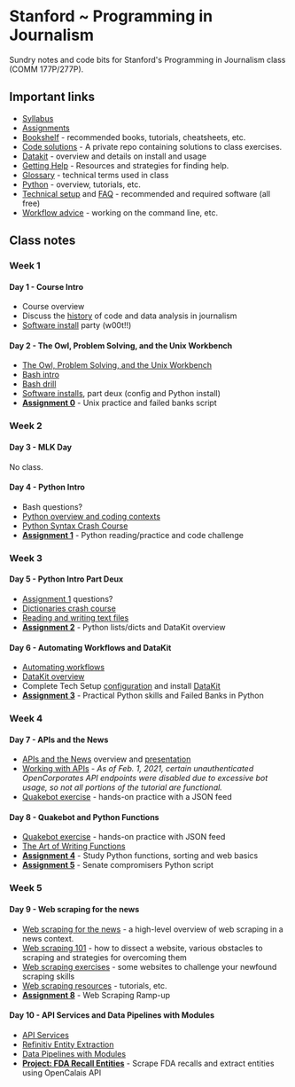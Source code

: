 # Stanford ~ Programming in Journalism

Sundry notes and code bits for Stanford's Programming in Journalism class (COMM 177P/277P).

## Important links

* [Syllabus][]
* [Assignments](assignments/README.md)
* [Bookshelf](docs/bookshelf.md) - recommended books, tutorials, cheatsheets, etc.
* [Code solutions](https://github.com/zstumgoren/stanford-progj-2021-solutions) - A private repo containing solutions to class exercises.
* [Datakit](docs/datakit.md) - overview and details on install and usage
* [Getting Help](docs/getting_help.md) - Resources and strategies for finding help.
* [Glossary](docs/glossary.md) - technical terms used in class
* [Python](docs/python/README.md) - overview, tutorials, etc.
* [Technical setup](docs/tech_setup.md) and [FAQ](docs/tech_faq.md) - recommended and required software (all free)
* [Workflow advice](docs/workflow_advice.md) - working on the command line, etc.

[Syllabus]: https://canvas.stanford.edu/courses/131072/assignments/syllabus

## Class notes

### Week 1

#### Day 1 - Course Intro

* Course overview
* Discuss the [history](docs/history.md) of code and data analysis in journalism
* [Software install](docs/tech_setup.md) party (w00t!!)

#### Day 2 - The Owl, Problem Solving, and the Unix Workbench

* [The Owl, Problem Solving, and the Unix Workbench](docs/owl_probs_unix.md)
* [Bash intro](https://tinyurl.com/bash-intro)
* [Bash drill](exercises/bash_drill.md)
* [Software installs](docs/tech_setup.md), part deux (config and Python install)
* **[Assignment 0](assignments/bash_intro.md)** - Unix practice and failed banks script

### Week 2

#### Day 3 - MLK Day

No class.

#### Day 4 - Python Intro

* Bash questions?
* [Python overview and coding contexts](docs/python/overview.md)
* [Python Syntax Crash Course](docs/python/python_syntax_crash_course.md)
* **[Assignment 1](assignments/python_intro.md)** - Python reading/practice and code challenge


### Week 3

#### Day 5 - Python Intro Part Deux

* [Assignment 1](assignments/python_intro.md) questions?
* [Dictionaries crash course](docs/python/dict_basics.md)
* [Reading and writing text files](docs/python/file_io.md)
* **[Assignment 2](assignments/python_lists_dicts.md)** - Python lists/dicts and DataKit overview

#### Day 6 - Automating Workflows and DataKit

* [Automating workflows](docs/automating_workflows.md)
* [DataKit overview](docs/datakit.md)
* Complete Tech Setup [configuration](docs/tech_setup.md#configure) and install [DataKit](docs/datakit.md)
* **[Assignment 3](assignments/libraries_and_fdic_py.md)** - Practical Python skills and Failed Banks in Python

### Week 4

#### Day 7 - APIs and the News

* [APIs and the News](/docs/apis_and_the_news.md) overview and [presentation](https://tinyurl.com/apis-and-the-news)
* [Working with APIs](/docs/python/working_with_apis.md) - *As of Feb. 1, 2021, certain unauthenticated OpenCorporates API endpoints were disabled due to excessive bot usage, so not all portions of the tutorial are functional.*
* [Quakebot exercise](/exercises/quakebot.md) - hands-on practice with a JSON feed

#### Day 8 - Quakebot and Python Functions

* [Quakebot exercise](/exercises/quakebot.md) - hands-on practice with JSON feed
* [The Art of Writing Functions](/docs/python/art_of_functions.md)
* **[Assignment 4](assignments/python_functions_sorting_web_basics.md)** - Study Python functions, sorting and web basics
* **[Assignment 5](assignments/senate_compromisers.md)** - Senate compromisers Python script

### Week 5

#### Day 9 - Web scraping for the news

* [Web scraping for the news](/docs/web_scraping/README.md) - a high-level overview of web scraping in a news context.
* [Web scraping 101](/docs/web_scraping/101.md) - how to dissect a website, various obstacles to scraping and strategies for overcoming them
* [Web scraping exercises](/docs/web_scraping/exercises.md) - some websites to challenge your newfound scraping skills
* [Web scraping resources](/docs/web_scraping/resources.md) - tutorials, etc.
* **[Assignment 8](assignments/8.md)** - Web Scraping Ramp-up


#### Day 10 - API Services and Data Pipelines with Modules

* [API Services](/docs/api_services.md)
* [Refinitiv Entity Extraction](/code/refinitiv_example/README.md)
* [Data Pipelines with Modules](/docs/python/data_pipelines_with_modules.md)
* **[Project: FDA Recall Entities](/projects/fda_recall_entities.md)** - Scrape FDA recalls and extract entities using OpenCalais API